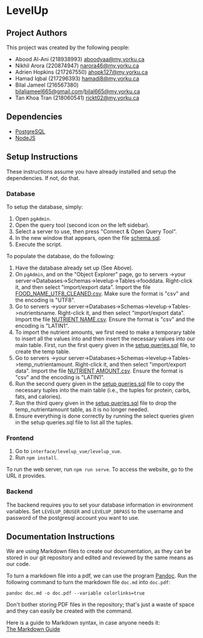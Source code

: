 # LevelUp

## Project Authors

This project was created by the following people:
- Abood Al-Ani (218938993) <aboodyaa@my.yorku.ca>  
- Nikhil Arora (220874947) <narora46@my.yorku.ca>  
- Adrien Hopkins (217267550) <ahopk127@my.yorku.ca>  
- Hamad Iqbal (217296393) <hamadi8@my.yorku.ca>  
- Bilal Jameel (216567380) <bilaljameel665@gmail.com>/<bilal665@my.yorku.ca>  
- Tan Khoa Tran (218060541) <rickt02@my.yorku.ca>

## Dependencies

- [PostgreSQL](https://www.postgresql.org/)
- [NodeJS](https://nodejs.org/)

## Setup Instructions

These instructions assume you have already installed and setup the dependencies.  If not, do that.

### Database

To setup the database, simply:
1. Open `pgAdmin`.
2. Open the query tool (second icon on the left sidebar).
3. Select a server to use, then press "Connect & Open Query Tool".
4. In the new window that appears, open the file [schema.sql](./schema.sql).
5. Execute the script.

To populate the database, do the following:
1. Have the database already set up (See Above).
2. On `pgAdmin`, and on the "Object Explorer" page, go to servers ->your server->Databases->Schemas->levelup->Tables->fooddata. Right-click it, and then select "import/export data". Import the file [FOOD_NAME_UTF8_CLEANED.csv](./FOOD_NAME_UTF8_CLEANED.csv). Make sure the format is "csv" and the encoding is "UTF8".
3. Go to servers ->your server->Databases->Schemas->levelup->Tables->nutrientsname. Right-click it, and then select "import/export data". Import the file [NUTRIENT NAME.csv](./NUTRIENT_NAME.csv). Ensure the format is "csv" and the encoding is "LATIN1".
4. To import the nutrient amounts, we first need to make a temporary table to insert all the values into and then insert the necessary values into our main table. First, run the first query given in the [setup queries.sql](./setup_queries.sql) file, to create the temp table.
5. Go to servers ->your server->Databases->Schemas->levelup->Tables->temp_nutrientamount. Right-click it, and then select "import/export data". Import the file [NUTRIENT AMOUNT.csv](./NUTRIENT_AMOUNT.csv). Ensure the format is "csv" and the encoding is "LATIN1".
6. Run the second query given in the [setup queries.sql](./setup_queries.sql) file to copy the necessary tuples into the main table (i.e., the tuples for protein, carbs, fats, and calories).
7. Run the third query given in the [setup queries.sql](./setup_queries.sql) file to drop the temp_nutrientamount table, as it is no longer needed.
8. Ensure everything is done correctly by running the select queries given in the setup queries.sql file to list all the tuples.

### Frontend

1. Go to `interface/levelup_vue/levelup_vue`.
2. Run `npm install`.

To run the web server, run `npm run serve`.  To access the website, go to the URL it provides.

### Backend

The backend requires you to set your database information in environment variables.  Set `LEVELUP_DBUSER` and `LEVELUP_DBPASS` to the username and password of the postgresql account you want to use.

## Documentation Instructions

We are using Markdown files to create our documentation, as they can be stored in our git repository and edited and reviewed by the same means as our code.

To turn a markdown file into a pdf, we can use the program [Pandoc](https://pandoc.org/).  Run the following command to turn the markdown file `doc.md` into `doc.pdf`:

```shell
pandoc doc.md -o doc.pdf --variable colorlinks=true
```

Don't bother storing PDF files in the repository; that's just a waste of space and they can easily be created with the command.

Here is a guide to Markdown syntax, in case anyone needs it:  
[The Markdown Guide](https://www.markdownguide.org/)
